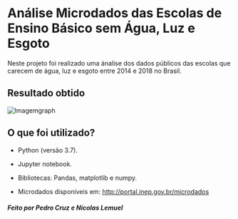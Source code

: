 # Análise Microdados das Escolas de Ensino Básico sem Água, Luz e Esgoto

Neste projeto foi realizado uma ánalise dos dados públicos das escolas que carecem de água, luz e esgoto entre 2014 e 2018 no Brasil.

## Resultado obtido

![Imagemgraph](https://user-images.githubusercontent.com/53242511/70248216-5b544900-1759-11ea-85b8-a1c16108bed1.png)

## O que foi utilizado?

* Python (versão 3.7).

* Jupyter notebook.

* Bibliotecas: Pandas, matplotlib e numpy.

* Microdados disponíveis em: http://portal.inep.gov.br/microdados













##### Feito por Pedro Cruz e Nicolas Lemuel
